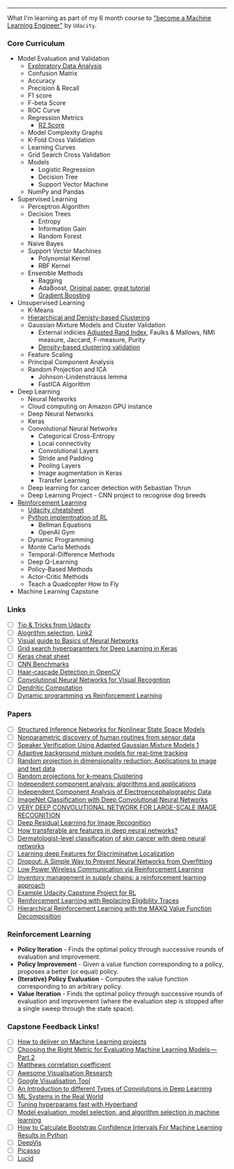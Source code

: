 ---

What I'm learning as part of my 6 month course to ["become a Machine Learning Engineer"](https://www.udacity.com/course/machine-learning-engineer-nanodegree--nd009t) by `Udacity`. 

### Core Curriculum

* Model Evaluation and Validation
  * [Exploratory Data Analysis](https://www.kaggle.com/ekami66/detailed-exploratory-data-analysis-with-python)
  * Confusion Matrix
  * Accuracy
  * Precision & Recall
  * F1 score
  * F-beta Score
  * ROC Curve
  * Regression Metrics
    * [R2 Score](http://blog.minitab.com/blog/adventures-in-statistics-2/multiple-regession-analysis-use-adjusted-r-squared-and-predicted-r-squared-to-include-the-correct-number-of-variables)
  * Model Complexity Graphs
  * K-Fold Cross Validation
  * Learning Curves
  * Grid Search Cross Validation
  * Models
    * Logistic Regression
    * Decision Tree
    * Support Vector Machine
  * NumPy and Pandas
* Supervised Learning
  * Perceptron Algorithm
  * Decision Trees
    * Entropy
    * Information Gain
    * Random Forest
  * Naive Bayes
  * Support Vector Machines
    * Polynomial Kernel
    * RBF Kernel
  * Ensemble Methods
    * Bagging
    * AdaBoost, [Original paper](https://cseweb.ucsd.edu/~yfreund/papers/IntroToBoosting.pdf), [great tutorial](http://rob.schapire.net/papers/explaining-adaboost.pdf)
    * [Gradient Boosting](http://blog.kaggle.com/2017/01/23/a-kaggle-master-explains-gradient-boosting/)
* Unsupervised Learning
    * K-Means
    * [Hierarchical and Denisty-based Clustering](https://pages.cpsc.ucalgary.ca/~mahanti/papers/clustering.pdf)
    * Gaussian Mixture Models and Cluster Validation
      * External indicies [Adjusted Rand Index](http://faculty.washington.edu/kayee/pca/supp.pdf), Faulks & Mallows, NMI measure, Jaccard, F-measure, Purity
      * [Density-based clustering validation](http://citeseerx.ist.psu.edu/viewdoc/download;jsessionid=83C3BD5E078B1444CB26E243975507E1?doi=10.1.1.707.9034&rep=rep1&type=pdf)
    * Feature Scaling
    * Principal Component Analysis
    * Random Projection and ICA
       * Johnson-Lindenstrauss lemma
       * FastICA Algorithm
* Deep Learning
    * Neural Networks
    * Cloud computing on Amazon GPU instance
    * Deep Neural Networks
    * Keras
    * Convolutional Neural Networks
       * Categorical Cross-Entropy
       * Local connectivity
       * Convolutional Layers
       * Stride and Padding
       * Pooling Layers
       * Image augmentation in Keras
       * Transfer Learning
    * Deep learning for cancer detection with Sebastian Thrun
    * Deep Learning Project - CNN project to recognise dog breeds 
* [Reinforcement Learning](https://s3-us-west-1.amazonaws.com/udacity-drlnd/bookdraft2018.pdf)
    * [Udacity cheatsheet](https://github.com/udacity/rl-cheatsheet/blob/master/cheatsheet.pdf)
    * [Python implemtnation of RL](https://github.com/ShangtongZhang/reinforcement-learning-an-introduction)
       * Bellman Equations 
       * OpenAI Gym
    * Dynamic Programming
    * Monte Carlo Methods
    * Temporal-Difference Methods
    * Deep Q-Learning
    * Policy-Based Methods
    * Actor-Critic Methods
    * Teach a Quadcopter How to Fly
* Machine Learning Capstone

### Links
- [ ] [Tip & Tricks from Udacity](https://github.com/machinelearningnanodegree/MLND/wiki/Tips-and-Tricks)
- [ ] [Alogrithm selection](https://docs.microsoft.com/en-us/azure/machine-learning/studio/algorithm-choice), [Link2](https://blogs.sas.com/content/subconsciousmusings/2017/04/12/machine-learning-algorithm-use/)
- [ ] [Visual guide to Basics of Neural Networks](http://jalammar.github.io/visual-interactive-guide-basics-neural-networks/)
- [ ] [Grid search hyperparamters for Deep Learning in Keras](https://machinelearningmastery.com/grid-search-hyperparameters-deep-learning-models-python-keras/)
- [ ] [Keras cheat sheet](https://s3.amazonaws.com/assets.datacamp.com/blog_assets/Keras_Cheat_Sheet_Python.pdf)
- [ ] [CNN Benchmarks](https://github.com/jcjohnson/cnn-benchmarks)
- [ ] [Haar-cascade Detection in OpenCV](https://docs.opencv.org/trunk/d7/d8b/tutorial_py_face_detection.html)
- [ ] [Convolutional Neural Networks for Visual Recogntion](http://cs231n.github.io/neural-networks-1/#actfun)
- [ ] [Dendritic Computation](https://neurophysics.ucsd.edu/courses/physics_171/annurev.neuro.28.061604.135703.pdf)
- [ ] [Dynamic programming vs Reinforcement Learning](https://viktorqvarfordt.com/notes/rl/)

### Papers
- [ ] [Structured Inference Networks for Nonlinear State Space Models](https://arxiv.org/pdf/1609.09869.pdf)
- [ ] [Nonparametric discovery of human routines from sensor data](http://citeseerx.ist.psu.edu/viewdoc/download?doi=10.1.1.681.3152&rep=rep1&type=pdf)
- [ ] [Speaker Verification Using Adapted Gaussian
Mixture Models 1](http://citeseerx.ist.psu.edu/viewdoc/download?doi=10.1.1.117.338&rep=rep1&type=pdf)
- [ ] [Adaptive background mixture models for real-time tracking](http://www.ai.mit.edu/projects/vsam/Publications/stauffer_cvpr98_track.pdf)
- [ ] [Random projection in dimensionality reduction: Applications to image and text data](http://citeseerx.ist.psu.edu/viewdoc/download?doi=10.1.1.76.8124&rep=rep1&type=pdf)
- [ ] [Random projections for k-means Clustering](https://papers.nips.cc/paper/3901-random-projections-for-k-means-clustering.pdf)
- [ ] [Independent component analysis: algorithms and applications](http://citeseerx.ist.psu.edu/viewdoc/download?doi=10.1.1.322.679&rep=rep1&type=pdf)
- [ ] [Independent Component Analysis of Electroencephalographic Data](http://papers.nips.cc/paper/1091-independent-component-analysis-of-electroencephalographic-data.pdf)
- [ ] [ImageNet Classification with Deep Convolutional
Neural Networks](http://papers.nips.cc/paper/4824-imagenet-classification-with-deep-convolutional-neural-networks.pdf)
- [ ] [VERY DEEP CONVOLUTIONAL NETWORK FOR LARGE-SCALE IMAGE RECOGNITION](https://arxiv.org/pdf/1409.1556.pdf)
- [ ] [Deep Residual Learning for Image Recognition](https://arxiv.org/pdf/1512.03385v1.pdf)
- [ ] [How transferable are features in deep neural networks?](https://arxiv.org/pdf/1411.1792.pdf)
- [ ] [Dermatologist-level classification of skin cancer with deep neural networks](https://www.nature.com/articles/nature21056.epdf)
- [ ] [Learning deep Features for Discriminative Localization](http://cnnlocalization.csail.mit.edu/Zhou_Learning_Deep_Features_CVPR_2016_paper.pdf)
- [ ] [Dropout: A Simple Way to Prevent Neural Networks from
Overfitting](https://www.cs.toronto.edu/~hinton/absps/JMLRdropout.pdf)
- [ ] [Low Power Wireless Communication via
Reinforcement Learning ](https://papers.nips.cc/paper/1740-low-power-wireless-communication-via-reinforcement-learning.pdf)
- [ ] [Inventory management in supply chains:
a reinforcement learning approach](http://read.pudn.com/downloads142/sourcecode/others/617477/inventory%20supply%20chain/04051310570412465(1).pdf)
- [ ] [Example Udacity Capstone Project for RL](https://github.com/ucaiado/QLearning_Trading)
- [ ] [Reinforcement Learning with Replacing Eligibility Traces](http://www-anw.cs.umass.edu/legacy/pubs/1995_96/singh_s_ML96.pdf)
- [ ] [Hierarchical Reinforcement Learning with the MAXQ Value
Function Decomposition](https://arxiv.org/pdf/cs/9905014.pdf)

### Reinforcement Learning
* **Policy Iteration** - Finds the optimal policy through successive rounds of evaluation and improvement.
* **Policy Improvement** - Given a value function corresponding to a policy, proposes a better (or equal) policy.
* **(Iterative) Policy Evaluation** - Computes the value function corresponding to an arbitrary policy.
* **Value Iteration** - Finds the optimal policy through successive rounds of evaluation and improvement (where the evaluation step is stopped after a single sweep through the state space).

### Capstone Feedback Links!
- [ ] [How to deliver on Machine Learning projects](https://blog.insightdatascience.com/how-to-deliver-on-machine-learning-projects-c8d82ce642b0)
- [ ] [Choosing the Right Metric for Evaluating Machine Learning Models — Part 2](https://medium.com/usf-msds/choosing-the-right-metric-for-evaluating-machine-learning-models-part-2-86d5649a5428)
- [ ] [Matthews correlation coefficient](https://scikitlearn.org/stable/modules/generated/sklearn.metrics.matthews_corrcoef.html)
- [ ] [Awesome Visualisation Research](https://github.com/mathisonian/awesome-visualization-research)
- [ ] [Google Visualisation Tool](https://ai.googleblog.com/2017/07/facets-open-source-visualization-tool.html)
- [ ] [An Introduction to different Types of Convolutions in Deep Learning](https://towardsdatascience.com/types-of-convolutions-in-deep-learning-717013397f4d)
- [ ] [ML Systems in the Real World](https://developers.google.com/machine-learning/crash-course/real-world-guidelines)
- [ ] [Tuning hyperparams fast with Hyperband](http://fastml.com/tuning-hyperparams-fast-with-hyperband/)
- [ ] [Model evaluation, model selection, and algorithm selection in machine learning](https://sebastianraschka.com/blog/2018/model-evaluation-selection-part4.html)
- [ ] [How to Calculate Bootstrap Confidence Intervals For Machine Learning Results in Python](https://machinelearningmastery.com/calculate-bootstrap-confidence-intervals-machine-learning-results-python/)
- [ ] [DeepVis](https://github.com/yosinski/deep-visualization-toolbox)
- [ ] [Picasso](https://medium.com/merantix/picasso-a-free-open-source-visualizer-for-cnns-d8ed3a35cfc5)
- [ ] [Lucid](https://github.com/tensorflow/lucid)
